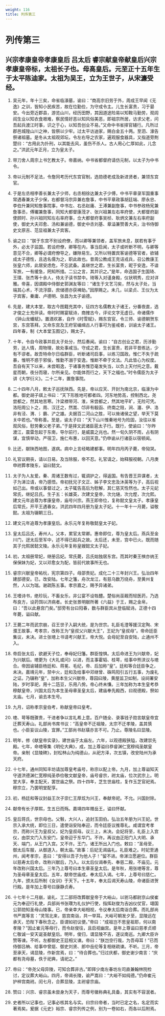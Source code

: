 ```yaml
---
weight: 116
title: 列传第三
---
```


# 列传第三

## 兴宗孝康皇帝孝康皇后 吕太后 睿宗献皇帝献皇后兴宗孝康皇帝标，太祖长子也。母高皇后。元至正十五年生于太平陈迪家。太祖为吴王，立为王世子，从宋濂受经。

1. <span id="列传第三-兴宗孝康皇帝孝康皇后_吕太后_睿宗献皇帝献皇后兴宗孝康皇帝标，太祖长子也。母高皇后。元至正十五年生于太平陈迪家。太祖为吴王，立为王世子，从宋濂受经。-1"></span>
吴元年，年十三矣，命省临濠墓，谕曰：“商高宗旧劳于外，周成王早闻《无逸》之训，皆知小民疾苦，故在位勤俭，为守成令主。儿生长富贵，习于晏安。今出旁近郡县，游览山川，经历田野，其因道途险易以知鞍马勤劳，观闾阎生业以知衣食艰难，察民情好恶以知风俗美恶，即祖宗所居，访求父老，问吾起兵渡江时事，识之于心，以知吾创业不易。”又命中书省择官辅行。凡所过郡邑城隍山川之神，皆祭以少牢。过太平访迪家，赐白金五十两。至泗、濠告祭诸祖墓。是冬从太祖观郊坛，令左右导之农家，遍观服食器具，又指道旁荆楚曰：“古用此为扑刑，以其能去风，虽伤不杀人。古人用心仁厚如此，儿念之。”洪武元年正月，立为皇太子。

2. <span id="列传第三-兴宗孝康皇帝孝康皇后_吕太后_睿宗献皇帝献皇后兴宗孝康皇帝标，太祖长子也。母高皇后。元至正十五年生于太平陈迪家。太祖为吴王，立为王世子，从宋濂受经。-2"></span>
带刀舍人周宗上书乞教太子。帝嘉纳。中书省都督府请仿元制，以太子为中书令。

3. <span id="列传第三-兴宗孝康皇帝孝康皇后_吕太后_睿宗献皇帝献皇后兴宗孝康皇帝标，太祖长子也。母高皇后。元至正十五年生于太平陈迪家。太祖为吴王，立为王世子，从宋濂受经。-3"></span>
帝以元制不足法，令詹同考历代东宫官制，选勋德老成及新进贤者，兼领东宫官。

4. <span id="列传第三-兴宗孝康皇帝孝康皇后_吕太后_睿宗献皇帝献皇后兴宗孝康皇帝标，太祖长子也。母高皇后。元至正十五年生于太平陈迪家。太祖为吴王，立为王世子，从宋濂受经。-4"></span>
于是左丞相李善长兼太子少师，右丞相徐达兼太子少傅，中书平章录军国重事常遇春兼太子少保，右都督冯宗异兼右詹事，中书平章政事胡廷端、廖永忠、李伯升兼同知詹事院事，中书左、右丞赵庸、王溥兼副詹事，中书参政杨宪兼詹事丞，傅瓛兼詹事，同知大都督康茂才、张兴祖兼左右率府使，大都督府副使顾时、孙兴祖同知左右率府事，佥大都督府事吴桢、耿炳文兼左右率府副使，御史大夫邓愈、汤和兼谕德，御史中丞刘基、章溢兼赞善大夫，治书侍御史文原吉、范显祖兼太子宾客。

5. <span id="列传第三-兴宗孝康皇帝孝康皇后_吕太后_睿宗献皇帝献皇后兴宗孝康皇帝标，太祖长子也。母高皇后。元至正十五年生于太平陈迪家。太祖为吴王，立为王世子，从宋濂受经。-5"></span>
谕之曰：“朕于东宫不别设府僚，而以卿等兼领者，盖军旅未息，朕若有事于外，必太子监国。若设府僚，卿等在内，事当启闻，太子或听断不明，与卿等意见不合，卿等必谓府僚导之，嫌隙易生。又所以特置宾客谕德等官者，欲辅成太子德性，且选名儒为之，职此故也。昔周公教成王克诘戎兵，召公教康王张皇六师，此居安虑危，不忘武备。盖继世之君，生长富贵，昵于安逸，不谙军旅，一有缓急，罔知所措。二公之言，其并识之。”是年，命选国子生国琦、王璞、张杰等十余人，侍太子读书禁中。琦等入对谨身殿，仪状明秀，应对详雅。帝喜，因谓殿中侍御史郭渊友等曰：“诸生于文艺习矣，然与太子处，当端其心术，不流浮靡，庶储德亦获裨助。”因厚赐之。未几，以梁贞、王仪为太子宾客，秦庸、卢德明、张昌为太子谕德。

6. <span id="列传第三-兴宗孝康皇帝孝康皇后_吕太后_睿宗献皇帝献皇后兴宗孝康皇帝标，太祖长子也。母高皇后。元至正十五年生于太平陈迪家。太祖为吴王，立为王世子，从宋濂受经。-6"></span>
先是，建大本堂，取古今图籍充其中，征四方名儒教太子诸王，分番夜直，选才俊之士充伴读。帝时时赐宴赋诗，商搉古今，评论文字无虚日。命诸儒作《钟山龙蟠赋》。置酒欢甚，自作《时雪赋》，赐东宫官。令三师、谕德朝贺东宫，东宫答拜。又命东宫及王府官编缉古人行事可为鉴戒者，训谕太子诸王。四年春，制《大本堂玉图记》，赐太子。

7. <span id="列传第三-兴宗孝康皇帝孝康皇后_吕太后_睿宗献皇帝献皇后兴宗孝康皇帝标，太祖长子也。母高皇后。元至正十五年生于太平陈迪家。太祖为吴王，立为王世子，从宋濂受经。-7"></span>
十年，令自今政事并启太子处分，然后奏闻。谕曰：“自古创业之君，历涉勤劳，达人情，周物理，故处事咸当。守成之君，生长富贵，若非平昔练达，少有不谬者。故吾特命尔日临群臣，听断诸司启事，以练习国政。惟仁不失于疏暴，惟明不惑于邪佞，惟勤不溺于安逸，惟断不牵于文法。凡此皆心为权度。吾自有天下以来，未尝暇逸，于诸事务惟恐毫发失当，以负上天付托之意。戴星而朝，夜分而寝，尔所亲见。尔能体而行之，天下之福也。”时令儒臣为太子讲《大学衍义》。二十二年，置詹事院。

8. <span id="列传第三-兴宗孝康皇帝孝康皇后_吕太后_睿宗献皇帝献皇后兴宗孝康皇帝标，太祖长子也。母高皇后。元至正十五年生于太平陈迪家。太祖为吴王，立为王世子，从宋濂受经。-8"></span>
二十四年八月，敕太子巡抚陕西。先是，帝以应天、开封为南北京，临濠为中都。御史胡子祺上书曰：“天下形胜地可都者四。河东地势高，控制西北，尧尝都之，然其地苦寒。汴梁襟带河、淮，宋尝都之，然其地平旷，无险可凭。洛阳周公卜之，周、汉迁之，然嵩、邙非有殽函、终南之阻，涧、瀍、伊、洛非有泾、渭、氵霸、浐之雄。夫据百二河山之胜，可以耸诸侯之望，举天下莫关中若也。”帝称善。至是，谕太子曰：“天下山川惟秦地号为险固，汝往以省观风俗，慰劳秦父老子弟。”于是择文武诸臣扈太子行。既行，使谕曰：“尔昨渡江，震雷忽起于东南，导尔前行，是威震之兆也。然一旬久阴不雨，占有阴谋，宜慎举动，严宿卫，施仁布惠，以回天意。”仍申谕从行诸臣以宿顿闻。

9. <span id="列传第三-兴宗孝康皇帝孝康皇后_吕太后_睿宗献皇帝献皇后兴宗孝康皇帝标，太祖长子也。母高皇后。元至正十五年生于太平陈迪家。太祖为吴王，立为王世子，从宋濂受经。-9"></span>
比还，献陕西地图，遂病。病中上言经略建都事。明年四月丙子薨，帝恸哭。

10. <span id="列传第三-兴宗孝康皇帝孝康皇后_吕太后_睿宗献皇帝献皇后兴宗孝康皇帝标，太祖长子也。母高皇后。元至正十五年生于太平陈迪家。太祖为吴王，立为王世子，从宋濂受经。-10"></span>
礼官议期丧，请以日易。及当除服，帝不忍。礼官请之，始释服视朝。八月庚申祔葬孝陵东，谥曰懿文。

11. <span id="列传第三-兴宗孝康皇帝孝康皇后_吕太后_睿宗献皇帝献皇后兴宗孝康皇帝标，太祖长子也。母高皇后。元至正十五年生于太平陈迪家。太祖为吴王，立为王世子，从宋濂受经。-11"></span>
太子为人友爱。秦、周诸王数有过，辄调护之，得返国。有告晋王异谋者，太子为涕泣请，帝乃感悟。帝初抚兄子文正、姊子李文忠及沐英等为子，高后视如己出。帝或以事督过之，太子辄告高后为慰解，其仁慈天性然也。太子元妃常氏，继妃吕氏。生子五：长雄英，次建文皇帝，次允熥，次允熞，次允熙。建文元年追尊为孝康皇帝，庙号兴宗。燕王即帝位，复称懿文皇太子。孝康皇后常氏，开平王遇春女。洪武四年四月册为皇太子妃。十一年十一月薨，谥敬懿。太祖为辍朝三日。

12. <span id="列传第三-兴宗孝康皇帝孝康皇后_吕太后_睿宗献皇帝献皇后兴宗孝康皇帝标，太祖长子也。母高皇后。元至正十五年生于太平陈迪家。太祖为吴王，立为王世子，从宋濂受经。-12"></span>
建文元年追尊为孝康皇后。永乐元年复称敬懿皇太子妃。

13. <span id="列传第三-兴宗孝康皇帝孝康皇后_吕太后_睿宗献皇帝献皇后兴宗孝康皇帝标，太祖长子也。母高皇后。元至正十五年生于太平陈迪家。太祖为吴王，立为王世子，从宋濂受经。-13"></span>
皇太后吕氏，寿州人。父本，累官太常卿。惠帝即位，尊为皇太后。燕兵至金川门，迓太后至军中，述不得已起兵之故。太后还，未至，宫中已火。既而随其子允熙居懿文陵。永乐元年复称皇嫂懿文太子妃。

14. <span id="列传第三-兴宗孝康皇帝孝康皇后_吕太后_睿宗献皇帝献皇后兴宗孝康皇帝标，太祖长子也。母高皇后。元至正十五年生于太平陈迪家。太祖为吴王，立为王世子，从宋濂受经。-14"></span>
初，太祖册常妃，继册吕妃。常氏薨，吕氏始独居东宫。而其时秦王樉亦纳王保保妹为妃，又以邓愈女为配，皆前代故事所无也。

15. <span id="列传第三-兴宗孝康皇帝孝康皇后_吕太后_睿宗献皇帝献皇后兴宗孝康皇帝标，太祖长子也。母高皇后。元至正十五年生于太平陈迪家。太祖为吴王，立为王世子，从宋濂受经。-15"></span>
睿宗兴献皇帝祐杬，宪宗第四子。母邵贵妃。成化二十三年封兴王。弘治四年建邸德安。已，改安陆。七年之籓，舟次龙江，有慈乌数万绕舟，至黄州复然，人以为瑞。谢疏陈五事。孝宗嘉之，赐予异诸弟。

16. <span id="列传第三-兴宗孝康皇帝孝康皇后_吕太后_睿宗献皇帝献皇后兴宗孝康皇帝标，太祖长子也。母高皇后。元至正十五年生于太平陈迪家。太祖为吴王，立为王世子，从宋濂受经。-16"></span>
王嗜诗书，绝珍玩，不畜女乐，非公宴不设牲醴。楚俗尚巫觋而轻医药，乃选布良方，设药饵以济病者。长史张景明献所著《六益》于王，赐之金帛，曰：“吾以此悬宫门矣。”邸旁有台曰阳春，数与群臣宾从登临赋诗。正德十四年薨，谥曰献。

17. <span id="列传第三-兴宗孝康皇帝孝康皇后_吕太后_睿宗献皇帝献皇后兴宗孝康皇帝标，太祖长子也。母高皇后。元至正十五年生于太平陈迪家。太祖为吴王，立为王世子，从宋濂受经。-17"></span>
王薨二年而武宗崩，召王世子入嗣大统，是为世宗。礼臣毛澄等援汉定陶、宋濮王故事，考孝宗，改称王为“皇叔父兴献大王”，王妃为“皇叔母”。帝命廷臣集议，未决。进士张璁上书请考兴献王，帝大悦。会母妃至自安陆，止通州不入。

18. <span id="列传第三-兴宗孝康皇帝孝康皇后_吕太后_睿宗献皇帝献皇后兴宗孝康皇帝标，太祖长子也。母高皇后。元至正十五年生于太平陈迪家。太祖为吴王，立为王世子，从宋濂受经。-18"></span>
帝启张太后，欲避天子位，奉母妃归籓。群臣惶惧。太后命进王为兴献帝，妃为兴献后。璁更为《大礼或问》以进，而主事霍韬、桂萼，给事中熊浃议与璁合。帝因谕辅臣杨廷和、蒋冕、毛纪，帝、后加称“皇”。廷和等合廷臣争之，未决。嘉靖元年，禁中火，廷和及给事中邓继曾、硃鸣阳引五行五事，为废礼之证。乃辍称“皇”，加称本生父兴献帝，尊园曰陵，黄屋监卫如制，设祠署安陆，岁时享祀，用十二笾豆，乐用八佾。帝心终未慊。三年加称为本生皇考恭穆献皇帝，兴国太后为本生圣母章圣皇太后，建庙奉先殿西，曰观德殿，祭如太庙。七月，谕去本生号。

19. <span id="列传第三-兴宗孝康皇帝孝康皇后_吕太后_睿宗献皇帝献皇后兴宗孝康皇帝标，太祖长子也。母高皇后。元至正十五年生于太平陈迪家。太祖为吴王，立为王世子，从宋濂受经。-19"></span>
九月，诏称孝宗皇伯考，称献皇帝曰皇考。

20. <span id="列传第三-兴宗孝康皇帝孝康皇后_吕太后_睿宗献皇帝献皇后兴宗孝康皇帝标，太祖长子也。母高皇后。元至正十五年生于太平陈迪家。太祖为吴王，立为王世子，从宋濂受经。-20"></span>
璁、萼等既骤贵，干进者争以言礼希上意。百户随全、录事钱子勋言献皇帝宜迁葬天寿山。礼部尚书席书议：“高皇帝不迁祖陵，太宗不迁孝陵，盖其慎也。小臣妄议山陵，宜罪。”工部尚书赵璜亦言不可。乃止。尊陵名曰显陵。

21. <span id="列传第三-兴宗孝康皇帝孝康皇后_吕太后_睿宗献皇帝献皇后兴宗孝康皇帝标，太祖长子也。母高皇后。元至正十五年生于太平陈迪家。太祖为吴王，立为王世子，从宋濂受经。-21"></span>
明年，修《献皇帝实录》，建世庙于太庙左。六年，以观德殿狭隘，改建崇先殿。七年，命璁等集《明伦大典》，成，加上尊谥曰恭睿渊仁宽穆纯圣献皇帝。亲制《显陵碑》，封松林山为纯德山，从祀方泽，次五镇，改安陆州为承天府。

22. <span id="列传第三-兴宗孝康皇帝孝康皇后_吕太后_睿宗献皇帝献皇后兴宗孝康皇帝标，太祖长子也。母高皇后。元至正十五年生于太平陈迪家。太祖为吴王，立为王世子，从宋濂受经。-22"></span>
十七年，通州同知丰坊请加尊皇考庙号，称宗以配上帝。九月，加上尊谥知天守道洪德渊仁宽穆纯圣恭俭敬文献皇帝，庙号睿宗，祔太庙，位次武宗上。明堂大享，奉主配天，罢世庙之祭。四十四年，芝生世庙柱，复作玉芝官祀焉。穆宗立，乃罢明堂配享。

23. <span id="列传第三-兴宗孝康皇帝孝康皇后_吕太后_睿宗献皇帝献皇后兴宗孝康皇帝标，太祖长子也。母高皇后。元至正十五年生于太平陈迪家。太祖为吴王，立为王世子，从宋濂受经。-23"></span>
初，杨廷和等议封益王次子崇仁王厚炫为兴王，奉献帝祀。不允。兴国封除。

24. <span id="列传第三-兴宗孝康皇帝孝康皇后_吕太后_睿宗献皇帝献皇后兴宗孝康皇帝标，太祖长子也。母高皇后。元至正十五年生于太平陈迪家。太祖为吴王，立为王世子，从宋濂受经。-24"></span>
献帝有长子厚熙，生五日而殇。嘉靖四年赠岳王，谥曰怀献。

25. <span id="列传第三-兴宗孝康皇帝孝康皇后_吕太后_睿宗献皇帝献皇后兴宗孝康皇帝标，太祖长子也。母高皇后。元至正十五年生于太平陈迪家。太祖为吴王，立为王世子，从宋濂受经。-25"></span>
皇后蒋氏，世宗母也。父斅，大兴人，追封玉田伯。弘治五年册为兴王妃。世宗入承大统，即位三日，遣使诣安陆奉迎，而令廷臣议推尊礼。咸谓宜考孝宗，而称兴王为皇叔父，妃为皇叔母。议三上，未决。会妃将至，礼臣上入宫仪，由崇文门入东安门，皇帝迎于东华门。不许。再议由正阳门入大明、承天、端门，从王门入宫。又不许。王门，诸王所出入门也。敕曰：“圣母至，御太后车服，从御道入，朝太庙。”故事：后妃无谒庙礼。礼臣难之。时妃至通州，闻考孝宗，恚曰：“安得以吾子为他人子！”留不进。帝涕泣愿避位。群臣以慈寿太后命，改称兴献后，乃入。以太后仪谒奉先、奉慈二殿，不庙见。元年改称兴国太后。三年乃上尊号曰本生章圣皇太后。是年秋，用张璁等言，尊为圣母章圣皇太后。五年，献帝世庙成，奉太后入谒。七年，上尊号曰慈仁。九年，颁太后所制《女训》于天下。十五年，奉太后谒天寿山陵，命诸臣进贺行殿。是年加上尊号曰康静贞寿。

26. <span id="列传第三-兴宗孝康皇帝孝康皇后_吕太后_睿宗献皇帝献皇后兴宗孝康皇帝标，太祖长子也。母高皇后。元至正十五年生于太平陈迪家。太祖为吴王，立为王世子，从宋濂受经。-26"></span>
十七年十二月崩，谕礼、工二部将改葬献皇帝于大峪山，以驸马都尉京山侯崔元为奉迎行礼使，兵部尚书张瓚为礼仪护行使，指挥赵俊为吉凶仪仗官，翊国公郭勋知圣母山陵事。已，帝亲幸大峪相视，令议奉太后南诣合葬。而礼部尚书严嵩等言：“灵驾北来，慈宫南诣，共一举耳。大峪可朝发夕至，显陵远在承天，恐陛下春秋念之。臣谓如初议便。”帝曰：“成祖岂不思皇祖耶，何以南孝陵？”因止崔元等毋行，而令赵俊往，且启视幽宫。是年上尊谥曰慈孝贞顺仁敬诚一安天诞圣献皇后。明年，俊归，谓显陵不吉，遂议南巡。九卿大臣许赞等谏。不听。左都御史王廷相又谏。帝曰：“朕岂空行哉，为吾母耳！”已而侍御吕柟、给事中曾烶、御史刘贤、郎中岳伦等复相继疏谏。不听。三月，帝至承天，谒显陵，作新宫焉，曰：“待合葬也。”归过庆都，御史谢少南言：“庆都有尧母墓，佚于祀典，请祀之。”

27. <span id="列传第三-兴宗孝康皇帝孝康皇后_吕太后_睿宗献皇帝献皇后兴宗孝康皇帝标，太祖长子也。母高皇后。元至正十五年生于太平陈迪家。太祖为吴王，立为王世子，从宋濂受经。-27"></span>
帝曰：“帝尧父母异陵，可知合葬非古。”即拜少南左春坊左司直兼翰林院检讨，定议葬大峪山。四月，帝谒长陵，谕严嵩曰：“大峪不如纯德。”仍命崔元护梓宫南祔。闰七月，合葬显陵，主祔睿宗庙。

28. <span id="列传第三-兴宗孝康皇帝孝康皇后_吕太后_睿宗献皇帝献皇后兴宗孝康皇帝标，太祖长子也。母高皇后。元至正十五年生于太平陈迪家。太祖为吴王，立为王世子，从宋濂受经。-28"></span>
赞曰：兴宗、睿宗虽未尝身为天子，而尊号徽称典礼具备，其实有不容泯者。

29. <span id="列传第三-兴宗孝康皇帝孝康皇后_吕太后_睿宗献皇帝献皇后兴宗孝康皇帝标，太祖长子也。母高皇后。元至正十五年生于太平陈迪家。太祖为吴王，立为王世子，从宋濂受经。-29"></span>
史者所以记事也，记事必核其名与实。曰宗曰帝者，当时已定之名，名定而实著焉矣。爰据《元史》裕宗、睿宗列传之例，别为一卷如右，而各以后附焉。
